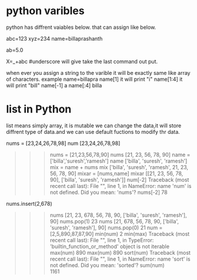# python varibles

python has diffrent vaiables below. that can assign like below.

abc=123
xyz=234
name=billaprashanth

ab=5.0

X=_+abc #underscore will give take the last command out put.

when ever you assign a string to the varible  it will be exactly same like array of characters.
example
 name=billapra
 name[1]
 it will print "i"
 name[1:4]
 it will print "bill"
 name[-1]
 a
 name[:4]
 billa

# list in Python
list means simply array, it is mutable we can change the data,it will store diffrent type of data.and we can use default fuctions to modify thr data.

nums = [23,24,26,78,98]
num
[23,24,26,78,98]

>>> nums = [21,23,56,78,90] 
>>> nums
[21, 23, 56, 78, 90]
>>> name = ['billa','suresh','ramesh'] 
>>> name
['billa', 'suresh', 'ramesh']
>>> mix = name + nums 
>>> mix
['billa', 'suresh', 'ramesh', 21, 23, 56, 78, 90]
>>> mixar = [nums,name] 
>>> mixar
[[21, 23, 56, 78, 90], ['billa', 'suresh', 'ramesh']]
>>> num[-2] 
Traceback (most recent call last):
  File "<stdin>", line 1, in <module>
NameError: name 'num' is not defined. Did you mean: 'nums'?
>>> nums[-2] 
78

nums.insert(2,678) 
>>> nums
[21, 23, 678, 56, 78, 90, ['billa', 'suresh', 'ramesh'], 90]
>>> nums.pop(1) 
23
>>> nums
[21, 678, 56, 78, 90, ['billa', 'suresh', 'ramesh'], 90]
>>> nums.pop(0) 
21
num = [2,5,890,87,87,90]
>>> min(num) 
2
>>> min(max) 
Traceback (most recent call last):
  File "<stdin>", line 1, in <module>
TypeError: 'builtin_function_or_method' object is not iterable
>>> max(num) 
890
>>> max(num) 
890
>>> sort(num) 
Traceback (most recent call last):
  File "<stdin>", line 1, in <module>
NameError: name 'sort' is not defined. Did you mean: 'sorted'?
>>> sum(num)  
1161


